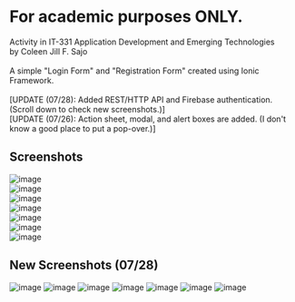 # For academic purposes ONLY.
Activity in IT-331 Application Development and Emerging Technologies <br/>
by Coleen Jill F. Sajo <br /><br/>
A simple "Login Form" and "Registration Form" created using Ionic Framework. <br/><br/>
[UPDATE (07/28): Added REST/HTTP API and Firebase authentication. (Scroll down to check new screenshots.)] <br/>
[UPDATE (07/26): Action sheet, modal, and alert boxes are added. (I don't know a good place to put a pop-over.)]
## Screenshots
![image](https://user-images.githubusercontent.com/108327605/180978819-79ce9306-9ec4-4abb-a6d4-7ebd7bbd23c4.png) <br/>
![image](https://user-images.githubusercontent.com/108327605/180978919-2beca172-a82e-4623-8a65-b425ae81b8c8.png) <br/>
![image](https://user-images.githubusercontent.com/108327605/180982896-0375b2d7-3520-44d9-8072-12d94e9e113f.png) <br/>
![image](https://user-images.githubusercontent.com/108327605/180157373-7795edb3-964d-4945-8ce1-e135ed49d4d3.png) <br/>
![image](https://user-images.githubusercontent.com/108327605/180979169-a237efe1-931f-411b-817c-d66903081717.png) <br/>
![image](https://user-images.githubusercontent.com/108327605/180979519-78dc9f72-fd4d-4233-ba43-78f8191922e3.png) <br/>
![image](https://user-images.githubusercontent.com/108327605/180979610-e948ab36-8bc7-4885-b1ac-67d2c584e4b0.png)
## New Screenshots (07/28)
![image](https://user-images.githubusercontent.com/108327605/181479354-8770e508-908c-41e6-bb17-a1ec55d9b3ef.png)
![image](https://user-images.githubusercontent.com/108327605/181479574-c0251c9f-e94a-44a2-81e5-598b5059b830.png)
![image](https://user-images.githubusercontent.com/108327605/181479630-a1421b3d-e462-416d-bdc8-24180f0c70f1.png)
![image](https://user-images.githubusercontent.com/108327605/181479924-ed966c60-b7ed-4b98-87a9-e028c9ab12b8.png)
![image](https://user-images.githubusercontent.com/108327605/181481902-757d6040-4a2b-48f3-833d-f4cddebded58.png)
![image](https://user-images.githubusercontent.com/108327605/181480044-0e47d869-cb99-464e-8fb9-63fbbd01073f.png)
![image](https://user-images.githubusercontent.com/108327605/181481932-208c6896-a5d7-4fa3-a5fb-5858d6f30c28.png)






